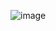 ![image](https://user-images.githubusercontent.com/24403730/162801636-d188fb9a-b4dc-468a-8ab8-96060b9b234c.png)
